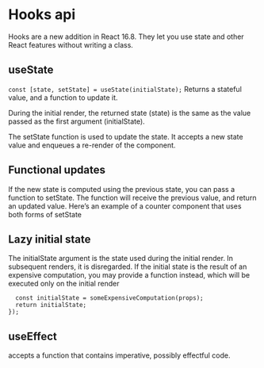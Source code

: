 # Hooks api

Hooks are a new addition in React 16.8. They let you use state and other React features without writing a class.

## useState

``` const [state, setState] = useState(initialState); ```
Returns a stateful value, and a function to update it.

During the initial render, the returned state (state) is the same as the value passed as the first argument (initialState).

The setState function is used to update the state. It accepts a new state value and enqueues a re-render of the component.

## Functional updates

If the new state is computed using the previous state, you can pass a function to setState. The function will receive the previous value, and return an updated value. Here’s an example of a counter component that uses both forms of setState

## Lazy initial state

The initialState argument is the state used during the initial render. In subsequent renders, it is disregarded. If the initial state is the result of an expensive computation, you may provide a function instead, which will be executed only on the initial render

```const [state, setState] = useState(() => {
  const initialState = someExpensiveComputation(props);
  return initialState;
});
```

## useEffect

accepts a function that contains imperative, possibly effectful code.